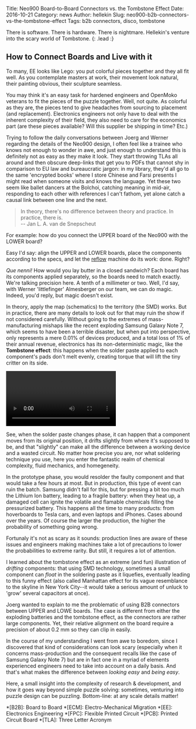 Title:    Neo900 Board-to-Board Connectors vs. the Tombstone Effect
Date:     2016-10-21
Category: news
Author:   hellekin
Slug:     neo900-b2b-connectors-vs-the-tombstone-effect
Tags:     b2b connectors, disco, tombstone

There is software.  There is hardware.  There is nightmare.
Hellekin's venture into the scary world of Tombstone.
{: .lead :}

## How to Connect Boards and Live with it

To many, EE looks like Lego: you put colorful pieces together and they
all fit well.  As you contemplate masters at work, their movement look
natural, their painting obvious, their sculpture seamless.

You may think it's an easy task for hardened engineers and OpenMoko
veterans to fit the pieces of the puzzle together.  Well, not quite.
As colorful as they are, the pieces tend to give headaches from
sourcing to placement (and replacement).  Electronics engineers not
only have to deal with the inherent complexity of their field, they
also need to care for the economics part (are these pieces available?
Will this supplier be shipping in time? Etc.)

Trying to follow the daily conversations between Joerg and Werner
regarding the details of the Neo900 design, I often feel like a
trainee who knows not enough to wonder in awe, and just enough to
understand this is definitely not as easy as they make it look.  They
start throwing TLAs all around and then obscure deep-links that get
you to PDFs that cannot shy in comparison to EU law and bureaucratic
jargon: in my library, they'd all go to the same 'encrypted books'
where I store Chinese and Farsi presents I might read when someone
visits and knows the language.  Yet these two seem like ballet dancers
at the Bolchoi, catching meaning in mid-air, responding to each other
with references I can't fathom, yet alone catch a causal link between
one line and the next.

> In theory, there's no difference between theory and practice. In
  practice, there is.  
  -- Jan L. A. van de Snepscheut

For example: how do you connect the UPPER board of the Neo900 with the
LOWER board?

Easy I'd say: align the UPPER and LOWER boards, place the components
according to the specs, and let the [reflow] machine do its work:
done.  Right?

_Que nenni!_ How would you lay butter in a closed sandwich? Each board
has its components applied separately, so the boards need to match
exactly.  We're talking precision here. A tenth of a millimeter or
two. Well, I'd say, with Werner 'littlefinger' Almesberger on our
team, we can do magic. Indeed, you'd reply, but magic doesn't exist.

In theory, apply the map (schematics) to the territory (the SMD)
works.  But in practice, there are many details to look out for that
may ruin the show if not considered carefully.  Without going to the
extremes of mass-manufacturing mishaps like the recent exploding
Samsung Galaxy Note 7, which seems to have been a terrible disaster,
but when put into perspective, only represents a mere 0.01% of devices
produced, and a total loss of 1% of their annual revenue, electronics
has its non-deterministic magic, like the **Tombstone effect**: this
happens when the solder paste applied to each component's pads don't
melt evenly, creating torque that will lift the tiny critter on its
side.

<video preload="auto" controls="auto">
<source src="https://b2aeaa58a57a200320db-8b65b95250e902c437b256b5abf3eac7.ssl.cf5.rackcdn.com/media_entries/11493/tombstone-3KiXlb3v924.webm" type="video/webm; codecs=&quot;vp8, vorbis&quot;"><p><a href="https://goblinrefuge.com/mediagoblin/u/hellekin/m/tombstone-effect/">Watch this video</a> on GoblinRefuge.</p></video>

See, when the solder paste changes phase, it can happen that a
component moves from its original position, it drifts slightly from
where it's supposed to be, and that "slightly" can make all the
difference between a working device and a wasted circuit.  No
matter how precise you are, nor what soldering technique you use, here
you enter the fantastic realm of chemical complexity, fluid mechanics,
and homegeneity.

In the prototype phase, you would resolder the faulty component and
that would take a few hours at most.  But in production, this type of
event can ruin the batch.  Samsung didn't fall for this, but for
pressing a bit too much the Lithium Ion battery, leading to a fragile
battery: when they heat up, a damaged cell can ignite the volatile and
flamable chemicals filling the pressurized battery.  This happens all
the time to many products: from hoverboards to Tesla cars, and even
laptops and iPhones.  Cases abound over the years.  Of course the
larger the production, the higher the probability of something going
wrong.

Fortunaly it's not as scary as it sounds: production lines are aware
of these issues and engineers making machines take a lot of
precautions to lower the probabilities to extreme rarity.  But still,
it requires a lot of attention.

I learned about the tombstone effect as an extreme (and fun)
illustration of _drifting_ components: that using SMD technology,
sometimes a small component can _float_ in the soldering paste as it
liquefies, eventually leading to this funny effect (also called
Manhattan effect for its vague resemblance to the skyline in New York
City--it would take a serious amount of unluck to 'grow' several
capacitors at once).

Joerg wanted to explain to me the problematic of using B2B connectors
between UPPER and LOWE boards.  The case is different from either the
exploding batteries and the tombstone effect, as the connectors are
rather large components.  Yet, their relative alignment on the board
require a precision of about 0.2 mm so they can clip in easily.
 
In the course of my understanding I went from awe to boredom, since I
discovered that kind of considerations can look scary (especially when
it concerns mass-production and the consequent recalls like the case
of Samsung Galaxy Note 7) but are in fact one in a myriad of elements
experienced engineers need to take into account on a daily basis.  And
that's what makes the difference between _looking easy_ and _being
easy_.

Here, a small insight into the complexity of research & development,
and how it goes way beyond simple puzzle solving: sometimes, venturing
into puzzle design can be puzzling.  Bottom-line: at any scale details
matter!


*[B2B]: Board to Board
*[ECM]: Electro-Mechanical Migration
*[EE]: Electronics Engineering
*[FPC]: Flexible Printed Circuit
*[PCB]: Printed Circuit Board
*[TLA]: Three Letter Acronym

[B2B connectors]: http://www.hirose.co.jp/cataloge_hp/ed_DF40_20140305.pdf
[reflow]: https://electronics.stackexchange.com/questions/27573/why-and-when-to-use-reflow-soldering
